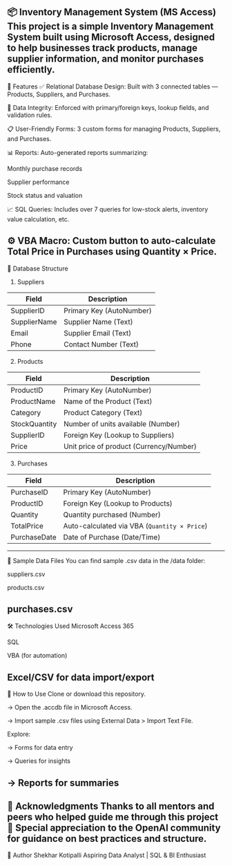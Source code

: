 📦 Inventory Management System (MS Access)
This project is a simple Inventory Management System built using Microsoft Access, designed to help businesses track products, manage supplier information, and monitor purchases efficiently.
--------------------------------------------------------------------------------------------------------------------------------------------------------------------------------------------------
🔧 Features
✅ Relational Database Design: Built with 3 connected tables — Products, Suppliers, and Purchases.

📌 Data Integrity: Enforced with primary/foreign keys, lookup fields, and validation rules.

📋 User-Friendly Forms: 3 custom forms for managing Products, Suppliers, and Purchases.

📊 Reports: Auto-generated reports summarizing:

Monthly purchase records

Supplier performance

Stock status and valuation

📈 SQL Queries: Includes over 7 queries for low-stock alerts, inventory value calculation, etc.

⚙️ VBA Macro: Custom button to auto-calculate Total Price in Purchases using Quantity × Price.
----------------------------------------------------------------------------------------------------------------------------------------------------------------------------------------------------------
📁 Database Structure

1. Suppliers

| Field        | Description              |
| ------------ | ------------------------ |
| SupplierID   | Primary Key (AutoNumber) |
| SupplierName | Supplier Name (Text)     |
| Email        | Supplier Email (Text)    |
| Phone        | Contact Number (Text)    |




2. Products

| Field         | Description                             |
| ------------- | --------------------------------------- |
| ProductID     | Primary Key (AutoNumber)                |
| ProductName   | Name of the Product (Text)              |
| Category      | Product Category (Text)                 |
| StockQuantity | Number of units available (Number)      |
| SupplierID    | Foreign Key (Lookup to Suppliers)       |
| Price         | Unit price of product (Currency/Number) |


3. Purchases

| Field        | Description                                  |
| ------------ | -------------------------------------------- |
| PurchaseID   | Primary Key (AutoNumber)                     |
| ProductID    | Foreign Key (Lookup to Products)             |
| Quantity     | Quantity purchased (Number)                  |
| TotalPrice   | Auto-calculated via VBA (`Quantity × Price`) |
| PurchaseDate | Date of Purchase (Date/Time)                 |

----------------------------------------------------------------------------------------------------------------------------------------------------------------------------------------------

📂 Sample Data Files
You can find sample .csv data in the /data folder:

suppliers.csv

products.csv

purchases.csv
-------------------------------------------------------------------------------------------------------------------------------------------------------------------------------------------------
🛠 Technologies Used
Microsoft Access 365

SQL

VBA (for automation)

Excel/CSV for data import/export
--------------------------------------------------------------------------------------------------------------------------------------------------------------------------------------------------------
📌 How to Use
Clone or download this repository.

-> Open the .accdb file in Microsoft Access.

-> Import sample .csv files using External Data > Import Text File.

Explore:

-> Forms for data entry

-> Queries for insights

-> Reports for summaries
-------------------------------------------------------------------------------------------------------------------------------------------------------------------------------------------------------------
🙏 Acknowledgments
Thanks to all mentors and peers who helped guide me through this project 🙌
Special appreciation to the OpenAI community for guidance on best practices and structure.
-----------------------------------------------------------------------------------------------------------------------------------------------------------------------------------------------------------
🔗 Author
Shekhar Kotipalli
Aspiring Data Analyst | SQL & BI Enthusiast




